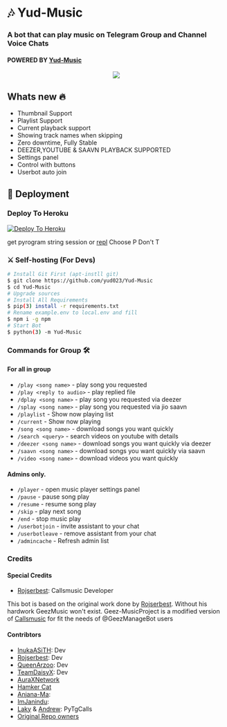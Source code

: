 <h1 align="centre">🎶 Yud-Music</h1>

### A bot that can play music on Telegram Group and Channel Voice Chats
#### POWERED BY [Yud-Music](https://github.com/yud023/Yud-Music)

<p align="center">
  <img src="https://telegra.ph/file/3db70390937823dbdcbd8.jpg">
</p>

<h2> Whats new 🔥 </h2>

- Thumbnail Support
- Playlist Support
- Current playback support
- Showing track names when skipping
- Zero downtime, Fully Stable
- DEEZER,YOUTUBE & SAAVN PLAYBACK SUPPORTED
- Settings panel
- Control with buttons
- Userbot auto join

## 🚀 Deployment

### Deploy To Heroku

[![Deploy To Heroku](https://www.herokucdn.com/deploy/button.svg)](https://heroku.com/deploy?template=https://github.com/yud-023/Yud-Music)

get pyrogram string session or [repl](https://replit.com/@Vckyou/Geez-String-Session#main.py) Choose P Don't T

### ⚔ Self-hosting (For Devs) 
```sh
# Install Git First (apt-instll git)
$ git clone https://github.com/yud023/Yud-Music
$ cd Yud-Music
# Upgrade sources
# Install All Requirements 
$ pip(3) install -r requirements.txt
# Rename example.env to local.env and fill
$ npm i -g npm
# Start Bot 
$ python(3) -m Yud-Music
```

### Commands for Group 🛠
#### For all in group

- `/play <song name>` - play song you requested
- `/play <reply to audio>` - play replied file
- `/dplay <song name>` - play song you requested via deezer
- `/splay <song name>` - play song you requested via jio saavn
- `/playlist` - Show now playing list
- `/current` - Show now playing
- `/song <song name>` - download songs you want quickly
- `/search <query>` - search videos on youtube with details
- `/deezer <song name>` - download songs you want quickly via deezer
- `/saavn <song name>` - download songs you want quickly via saavn
- `/video <song name>` - download videos you want quickly

#### Admins only.
- `/player` - open music player settings panel
- `/pause` - pause song play
- `/resume` - resume song play
- `/skip` - play next song
- `/end` - stop music play
- `/userbotjoin` - invite assistant to your chat
- `/userbotleave` - remove assistant from your chat
- `/admincache` - Refresh admin list



### Credits
#### Special Credits
- [Rojserbest](http://github.com/rojserbes): Callsmusic Developer

This bot is based on the original work done by [Rojserbest](http://github.com/rojserbest). Without his hardwork GeezMusic won't exist. 
Geez-MusicProject is a modified version of [Callsmusic](https://github.com/callsmusic/callsmusic) for fit the needs of @GeezManageBot users

#### Contribtors
- [InukaASiTH](https://github.com/InukaAsith): Dev
- [Rojserbest](http://github.com/rojserbes): Dev
- [QueenArzoo](https://github.com/QueenArzoo): Dev
- [TeamDaisyX](https://github.com/TeamDaisyX): Dev
- [AuraXNetwork](https://github.com/AuraXNetwork/AuraXMusicBot)
- [Hamker Cat](https://github.com/thehamkercat/)
- [Anjana-Ma](https://github.com/Anjana-Ma): 
- [ImJanindu](https://github.com/ImJanindu): 
- [Laky](https://github.com/Laky-64) & [Andrew](https://github.com/AndrewLaneX): PyTgCalls
- [Original Repo owners](https://github.com/suprojects/CallsMusic)
